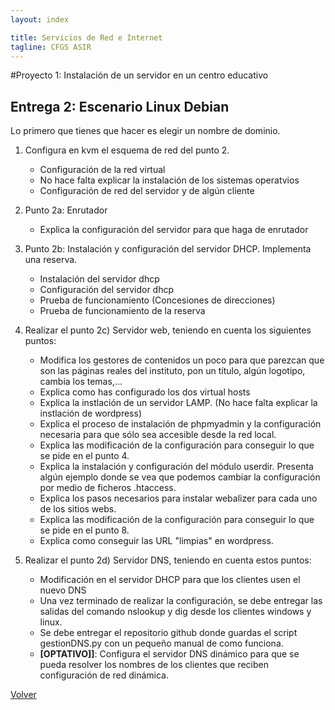 ```yaml
---
layout: index

title: Servicios de Red e Internet
tagline: CFGS ASIR
---
```

#Proyecto 1: Instalación de un servidor en un centro educativo

## Entrega 2: Escenario Linux Debian

Lo primero que tienes que hacer es elegir un nombre de dominio.

1. Configura en kvm el esquema de red del punto 2.

	* Configuración de la red virtual
	* No hace falta explicar la instalación de los sistemas operatvios
	* Configuración de red del servidor y de algún cliente

2. Punto 2a: Enrutador

	* Explica la configuración del servidor para que haga de enrutador

3. Punto 2b: Instalación y configuración del servidor DHCP. Implementa una reserva. 

	* Instalación del servidor dhcp
	* Configuración del servidor dhcp
	* Prueba de funcionamiento (Concesiones de direcciones)
	* Prueba de funcionamiento de la reserva

4. Realizar el punto 2c) Servidor web, teniendo en cuenta los siguientes puntos:

	* Modifica los gestores de contenidos un poco para que parezcan que son las páginas reales del instituto, pon un título, algún logotipo, cambia los temas,...
	* Explica como has configurado los dos virtual hosts
	* Explica la instlación de un servidor LAMP. (No hace falta explicar la instlación de wordpress)
	* Explica el proceso de instalación de phpmyadmin y la configuración necesaria para que sólo sea accesible desde la red local.
	* Explica las modificación de la configuración para conseguir lo que se pide en el punto 4.
	* Explica la instalación y configuración del módulo userdir. Presenta algún ejemplo donde se vea que podemos cambiar la configuración por medio de ficheros .htaccess.
	* Explica los pasos necesarios para instalar webalizer para cada uno de los sitios webs.
	* Explica las modificación de la configuración para conseguir lo que se pide en el punto 8.
	* Explica como conseguir las URL "limpias" en wordpress.

5. Realizar el punto 2d) Servidor DNS, teniendo en cuenta estos puntos:

	* Modificación en el servidor DHCP para que los clientes usen el nuevo DNS
	* Una vez terminado de realizar la configuración, se debe entregar las salidas del comando nslookup y dig desde los clientes windows y linux.
	* Se debe entregar el repositorio github donde guardas el script gestionDNS.py con un pequeño manual de como funciona.
	* **[OPTATIVO]]**: Configura el servidor DNS dinámico para que se pueda resolver los nombres de los clientes que reciben configuración de red dinámica.

[Volver](index)
